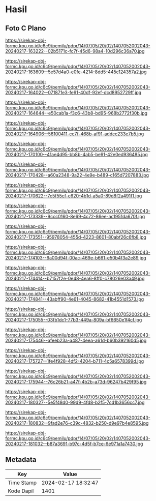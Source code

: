 # Hasil

## Foto C Plano

https://sirekap-obj-formc.kpu.go.id/c6c9/pemilu/pdpr/14/07/05/20/02/1407052002043-20240217-163222--02b5171c-fc7f-45d6-98a4-10d296c36a70.jpg

https://sirekap-obj-formc.kpu.go.id/c6c9/pemilu/pdpr/14/07/05/20/02/1407052002043-20240217-163609--5e57d4a0-e0fe-4214-8dd5-445c124357a2.jpg

https://sirekap-obj-formc.kpu.go.id/c6c9/pemilu/pdpr/14/07/05/20/02/1407052002043-20240217-164022--071871e3-fe91-40df-92ef-dcd8952729ff.jpg

https://sirekap-obj-formc.kpu.go.id/c6c9/pemilu/pdpr/14/07/05/20/02/1407052002043-20240217-164644--e50cab1a-f3c6-43b8-bd95-968b2772f30b.jpg

https://sirekap-obj-formc.kpu.go.id/c6c9/pemilu/pdpr/14/07/05/20/02/1407052002043-20240217-164906--56100411-cc7f-468b-af91-addcc233e7b5.jpg

https://sirekap-obj-formc.kpu.go.id/c6c9/pemilu/pdpr/14/07/05/20/02/1407052002043-20240217-170100--41ae4d95-bb8b-4ab5-be91-42e0ed936485.jpg

https://sirekap-obj-formc.kpu.go.id/c6c9/pemilu/pdpr/14/07/05/20/02/1407052002043-20240217-170428--a60a2348-9a22-4e9e-b489-c165d7207883.jpg

https://sirekap-obj-formc.kpu.go.id/c6c9/pemilu/pdpr/14/07/05/20/02/1407052002043-20240217-170622--7c5f55cf-c620-4b1d-a5a0-89d8f2a491f1.jpg

https://sirekap-obj-formc.kpu.go.id/c6c9/pemilu/pdpr/14/07/05/20/02/1407052002043-20240217-173339--9ccc0160-8e69-4c72-86ee-ac1951da670f.jpg

https://sirekap-obj-formc.kpu.go.id/c6c9/pemilu/pdpr/14/07/05/20/02/1407052002043-20240217-173551--95978054-455d-4223-8601-80abf26c6fb8.jpg

https://sirekap-obj-formc.kpu.go.id/c6c9/pemilu/pdpr/14/07/05/20/02/1407052002043-20240217-174103--6a00d94f-00ac-469e-b661-e50b4f3a2e89.jpg

https://sirekap-obj-formc.kpu.go.id/c6c9/pemilu/pdpr/14/07/05/20/02/1407052002043-20240217-174414--b7157f2e-0e48-4ea6-8ff0-c78026e03a49.jpg

https://sirekap-obj-formc.kpu.go.id/c6c9/pemilu/pdpr/14/07/05/20/02/1407052002043-20240217-174841--43abff90-4e61-4045-8682-41b4551d1573.jpg

https://sirekap-obj-formc.kpu.go.id/c6c9/pemilu/pdpr/14/07/05/20/02/1407052002043-20240217-175055--03fb1dc1-77b3-449a-809a-bf6650e1f4cf.jpg

https://sirekap-obj-formc.kpu.go.id/c6c9/pemilu/pdpr/14/07/05/20/02/1407052002043-20240217-175446--afeeb23a-a487-4eea-a61d-b60b392160d5.jpg

https://sirekap-obj-formc.kpu.go.id/c6c9/pemilu/pdpr/14/07/05/20/02/1407052002043-20240217-175727--1fe4f928-4df2-4204-b711-4c5a6578399d.jpg

https://sirekap-obj-formc.kpu.go.id/c6c9/pemilu/pdpr/14/07/05/20/02/1407052002043-20240217-175944--76c26b21-a47f-4b2b-a73d-96247b429f95.jpg

https://sirekap-obj-formc.kpu.go.id/c6c9/pemilu/pdpr/14/07/05/20/02/1407052002043-20240217-180327--5e5f48d0-99d9-4fd8-b2f5-7cd1b3656cc7.jpg

https://sirekap-obj-formc.kpu.go.id/c6c9/pemilu/pdpr/14/07/05/20/02/1407052002043-20240217-180832--9fad2e76-c39c-4832-b250-d9e97b4e8595.jpg

https://sirekap-obj-formc.kpu.go.id/c6c9/pemilu/pdpr/14/07/05/20/02/1407052002043-20240217-181032--b87a3691-b97c-4d5f-b7ce-6e971a1a7430.jpg


## Metadata

| Key        | Value               |
| ---------- | ------------------- |
| Time Stamp | 2024-02-17 18:32:47 |
| Kode Dapil | 1401                |



